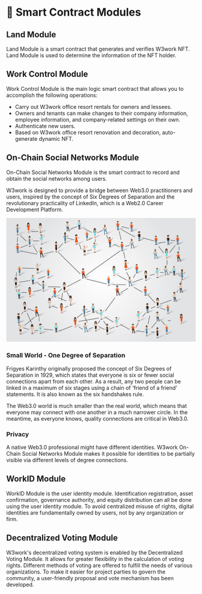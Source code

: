 # 📲 Smart Contract Modules

## Land Module&#x20;

Land Module is a smart contract that generates and verifies W3work NFT. Land Module is used to determine the information of the NFT holder.&#x20;

## Work Control Module

Work Control Module is the main logic smart contract that allows you to accomplish the following operations:&#x20;

* Carry out W3work office resort rentals for owners and lessees.&#x20;
* Owners and tenants can make changes to their company information, employee information, and company-related settings on their own.&#x20;
* Authenticate new users.&#x20;
* Based on W3work office resort renovation and decoration, auto-generate dynamic NFT.

## On-Chain Social Networks Module&#x20;

On-Chain Social Networks Module is the smart contract to record and obtain the social networks among users.

W3work is designed to provide a bridge between Web3.0 practitioners and users, inspired by the concept of Six Degrees of Separation and the revolutionary practicality of LinkedIn, which is a Web2.0 Career Development Platform.

![](<../.gitbook/assets/image (16).png>)

### Small World - One Degree of Separation&#x20;

Frigyes Karinthy originally proposed the concept of Six Degrees of Separation in 1929, which states that everyone is six or fewer social connections apart from each other. As a result, any two people can be linked in a maximum of six stages using a chain of 'friend of a friend' statements. It is also known as the six handshakes rule.&#x20;

The Web3.0 world is much smaller than the real world, which means that everyone may connect with one another in a much narrower circle. In the meantime, as everyone knows, quality connections are critical in Web3.0.

### Privacy&#x20;

A native Web3.0 professional might have different identities. W3work On-Chain Social Networks Module makes it possible for identities to be partially visible via different levels of degree connections.

## WorkID Module&#x20;

WorkID Module is the user identity module. Identification registration, asset confirmation, governance authority, and equity distribution can all be done using the user identity module. To avoid centralized misuse of rights, digital identities are fundamentally owned by users, not by any organization or firm.

## Decentralized Voting Module&#x20;

W3work's decentralized voting system is enabled by the Decentralized Voting Module. It allows for greater flexibility in the calculation of voting rights. Different methods of voting are offered to fulfill the needs of various organizations. To make it easier for project parties to govern the community, a user-friendly proposal and vote mechanism has been developed.
